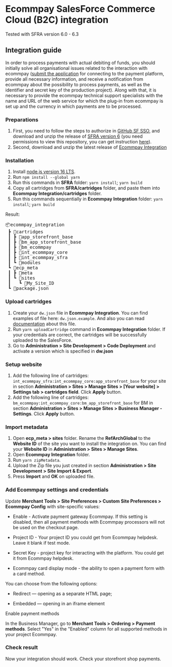 # Ecommpay SalesForce Commerce Cloud (B2C) integration

Tested with SFRA version 6.0 - 6.3

## Integration guide

In order to process payments with actual debiting of funds, you should initially solve all organisational issues related to the interaction with ecommpay ([submit the application](https://ecommpay.com/apply-now/) for connecting to the payment platform, provide all necessary information, and receive a notification from ecommpay about the possibility to process payments, as well as the identifier and secret key of the production project). Along with that, it is necessary to provide the ecommpay technical support specialists with the name and URL of the web service for which the plug-in from ecommpay is set up and the currency in which payments are to be processed.

### Preparations

1. First, you need to follow the steps to authorize
 in [GitHub SF SSO](https://github.com/orgs/SalesforceCommerceCloud/sso),
 and download and unzip the release
 of [SFRA version 6](https://github.com/SalesforceCommerceCloud/storefront-reference-architecture/releases) (you need permissions to view
 this repository, you can get
 instruction [here](https://trailhead.salesforce.com/content/learn/modules/b2c-developer-resources-and-tools/b2c-developer-access-repositories)).
2. Second, download and unzip the latest release of [Ecommpay Integration](https://github.com/ITECOMMPAY)

### Installation

1. Install [node.js version 16 LTS](https://nodejs.org/en/download).
2. Run `npm install --global yarn`
3. Run this commands in **SFRA** folder: `yarn install`; `yarn build`
4. Copy all cartridges from **SFRA/cartridges** folder, and paste them into **Ecommpay Integration/cartridges** folder.
5. Run this commands sequentially in **Ecommpay Integration** folder: `yarn install`; `yarn build`

Result:
<pre>
📦ecommpay_integration
 ┣ 📂cartridges
 ┃ ┣ 📂app_storefront_base
 ┃ ┣ 📂bm_app_storefront_base
 ┃ ┣ 📂bm_ecommpay
 ┃ ┣ 📂int_ecommpay_core
 ┃ ┣ 📂int_ecommpay_sfra
 ┃ ┗ 📂modules
 ┗ 📂ecp_meta
 ┃ ┣ 📂meta
 ┃ ┗ 📂sites
 ┃   ┗ 📂My_Site_ID
 ┗ 📜package.json
</pre>

### Upload cartridges

1. Create your ```dw.json``` file in **Ecommpay Integration**.
 You
 can find
 examples of
 file
 here: ```dw.json.example```.
 And also you can read
 [documentation](https://developer.salesforce.com/docs/commerce/sfra/guide/b2c-build-sfra.html#upload-code-for-sfra)
 about this file.
2. Run `yarn uploadCartridge` command in **Ecommpay Integration** folder.
 If your credentials are correct, the
 cartridges will be successfully uploaded to the SalesForce.
3. Go to **Administration > Site Development > Code Deployment** and activate a version which is specified in **dw.json**

### Setup website

1. Add the following line of cartridges: `int_ecommpay_sfra:int_ecommpay_core:app_storefront_base` for your site in
 section **Administration > Sites > Manage Sites > [Your website] > Settings tab > cartridges field**.
Click **Apply** button.
2. Add the following line of cartridges: `bm_ecommpay:int_ecommpay_core:bm_app_storefront_base` for BM in section **Administration >
 Sites > Manage Sites > Business Manager - Settings**.  Click **Apply** button.

### Import metadata

1. Open **ecp_meta > sites** folder.
Rename the **RefArchGlobal** to the **Website ID** of the site you want to install
   the integration on. You can find your **Website ID** in **Administration > Sites > Manage Sites**.
2. Open **Ecommpay Integration** folder.
3. Run ```yarn zipMetadata```.
4. Upload the Zip file you just created in section **Administration > Site Development > Site Import & Export**.
5. Press **Import** and **OK** on uploaded file.

### Add Ecommpay settings and credentials

Update **Merchant Tools > Site Preferences > Custom Site Preferences > Ecommpay Config** with site-specific values:

* Enable - Activate payment gateway Ecommpay. If this setting is disabled, then all payment methods with Ecommpay processors will not be used on the checkout page.

* Project ID - Your project ID you could get from Ecommpay helpdesk. Leave it blank if test mode.

* Secret Key - project key for interacting with the platform. You could get it from Ecommpay helpdesk.

* Ecommpay card display mode - the ability to open a payment form with a card method.

You can choose from the following options:

* Redirect — opening as a separate HTML page;

* Embedded — opening in an iframe element


Enable payment methods

In the Business Manager, go to **Merchant Tools > Ordering > Payment methods**. Select "Yes" in the "Enabled" column for all supported methods in your project Ecommpay.

### Check result

Now your integration should work. Check your storefront shop payments.
